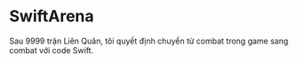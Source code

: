 # SwiftArena
Sau 9999 trận Liên Quân, tôi quyết định chuyển từ combat trong game sang combat với code Swift.
